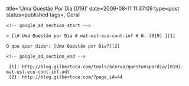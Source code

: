 title='Uma Questão Por Dia [019]'
date=2009-08-11 11:37:09
type=post
status=published
tags=, Geral
~~~~~~
<!-- google_ad_section_start -->

> [\# Uma Questão por Dia # mat-est-eco-cont-inf # N. [019] ][1]

O que quer dizer: [Uma Questão por Dia?][2]

<!-- google_ad_section_end -->

 [1]: http://blog.gilbertoca.com/tools/acervo/questoespordia/[019]-mat-est-eco-cont-inf.odt
 [2]: http://blog.gilbertoca.com/?page_id=44